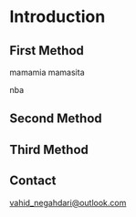 # Introduction


## First Method
mamamia mamasita

nba




## Second Method






## Third Method






## Contact 
<vahid_negahdari@outlook.com>